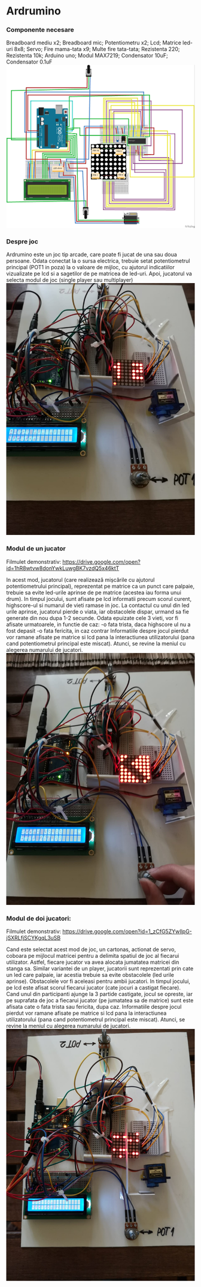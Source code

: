 # Ardrumino
### Componente necesare
Breadboard mediu x2; Breadboard mic; Potentiometru x2; Lcd; Matrice led-uri 8x8; Servo; Fire mama-tata x9; Multe fire tata-tata; Rezistenta 220; Rezistenta 10k; Arduino uno; Modul MAX7219; Condensator 10uF; Condensator 0.1uF
![picture](ardrumino_bb.jpg)

### Despre joc
Ardrumino este un joc tip arcade, care poate fi jucat de una sau doua persoane. 
Odata conectat la o sursa electrica, trebuie setat potentiometrul principal (POT1 in poza) la o valoare de mijloc, cu ajutorul indicatiilor vizualizate pe lcd si a sagetilor de pe matricea de led-uri. Apoi, jucatorul va selecta modul de joc (single player sau multiplayer) 
![picture](meniu.jpg)

### Modul de un jucator
Filmulet demonstrativ: https://drive.google.com/open?id=1hR8wtvw8donYwkLuwgBK7vzdQ5x46ktT

In acest mod, jucatorul (care realizează mișcările cu ajutorul potentiometrului principal), reprezentat pe matrice ca un punct care palpaie, trebuie sa evite led-urile aprinse de pe matrice (acestea iau forma unui drum). In timpul jocului, sunt afisate pe lcd informatii precum scorul curent, highscore-ul si numarul de vieti ramase in joc. La contactul cu unul din led urile aprinse, jucatorul pierde o viata, iar obstacolele dispar, urmand sa fie generate din nou dupa 1-2 secunde. Odata epuizate cele 3 vieti, vor fi afisate urmatoarele, in functie de caz:
-o fata trista, daca highscore ul nu a fost depasit
-o fata fericita, in caz contrar
Informatiile despre jocul pierdut vor ramane afisate pe matrice si lcd pana la interactiunea utilizatorului (pana cand potentiometrul principal este miscat). Atunci, se revine la meniul cu alegerea numarului de jucatori. 
![picture](un_jucator.jpg)

### Modul de doi jucatori:
Filmulet demonstrativ: https://drive.google.com/open?id=1_zCfG5ZYwIlpG-jSXRLfjSCYKgqL3uSB

Cand este selectat acest mod de joc, un cartonas, actionat de servo, coboara pe mijlocul matricei pentru a delimita spatiul de joc al fiecarui utilizator. Astfel, fiecare jucator va avea alocata jumatatea matricei din stanga sa. Similar variantei de un player, jucatorii sunt reprezentati prin cate un led care palpaie, iar acestia trebuie sa evite obstacolele (led urile aprinse). Obstacolele vor fi aceleasi pentru ambii jucatori. In timpul jocului, pe lcd este afisat scorul fiecarui jucator (cate jocuri a castigat fiecare). Cand unul din participanti ajunge la 3 partide castigate, jocul se opreste, iar pe suprafata de joc a fiecarui jucator (pe jumatatea sa de matrice) sunt este afisata cate o fata trista sau fericita, dupa caz. Informatiile despre jocul pierdut vor ramane afisate pe matrice si lcd pana la interactiunea utilizatorului (pana cand potentiometrul principal este miscat). Atunci, se revine la meniul cu alegerea numarului de jucatori. 
![picture](doi_jucatori.jpg)

